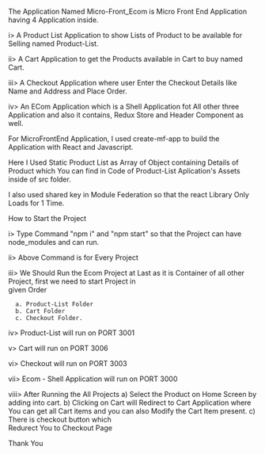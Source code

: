 The Application Named Micro-Front_Ecom is Micro Front End Application having 4 Application inside.

i>  A Product List Application to show Lists of Product to be available for Selling named Product-List.

ii> A Cart Application to get the Products available in Cart to buy named Cart.

iii> A Checkout Application where user Enter the Checkout Details like Name and Address and Place Order.

iv>  An ECom Application which is a Shell Application fot All other three Application and also it contains, Redux Store and Header Component as well.


For MicroFrontEnd Application, I used create-mf-app to build the Application with React and Javascript.

Here I Used Static Product List as Array of Object containing Details of Product which You can find in Code of
Product-List Aplication's Assets inside of src folder.

I also used shared key in Module Federation so that the react Library Only Loads for 1 Time.

How to Start the Project

i> Type Command "npm i" and "npm start" so that the Project can have node_modules and can run.

ii>  Above Command is for Every Project 

iii>  We Should Run the Ecom Project at Last as it is Container of all other Project, first we need to start Project in   
      given Order

      a. Product-List Folder
      b. Cart Folder
      c. Checkout Folder.

iv> Product-List will run on PORT 3001

v> Cart will run on PORT 3006

vi> Checkout will run on PORT 3003

vii> Ecom - Shell Application will run on PORT 3000 

viii> After Running the All Projects
      a) Select the Product on Home Screen 
      by adding into cart.
      b) Clicking on Cart will Redirect 
         to Cart Application where You can 
         get all Cart items and you can             also Modify the Cart Item present.
      c) There is checkout button which    
         Redurect You to Checkout Page


Thank You
